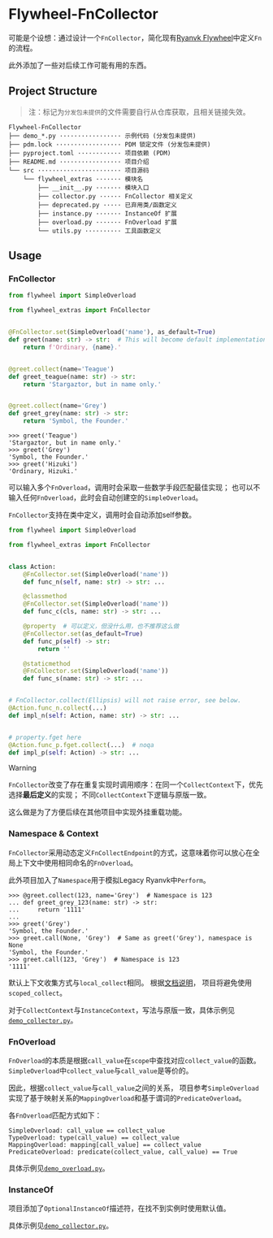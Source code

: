 # Flywheel-FnCollector

可能是个设想：通过设计一个`FnCollector`，简化现有[Ryanvk Flywheel](https://github.com/GreyElaina/RvFlywheel)中定义`Fn`的流程。

此外添加了一些对后续工作可能有用的东西。

## Project Structure

> 注：标记为`分发包未提供`的文件需要自行从仓库获取，且相关链接失效。

```text
Flywheel-FnCollector
├── demo_*.py ················· 示例代码 (分发包未提供)
├── pdm.lock ·················· PDM 锁定文件 (分发包未提供)
├── pyproject.toml ············ 项目依赖 (PDM)
├── README.md ················· 项目介绍
└── src ······················· 项目源码
    └── flywheel_extras ······· 模块名
        ├── __init__.py ······· 模块入口
        ├── collector.py ······ FnCollector 相关定义
        ├── deprecated.py ····· 已弃用类/函数定义
        ├── instance.py ······· InstanceOf 扩展
        ├── overload.py ······· FnOverload 扩展
        └── utils.py ·········· 工具函数定义
```

## Usage

### FnCollector

```python
from flywheel import SimpleOverload

from flywheel_extras import FnCollector


@FnCollector.set(SimpleOverload('name'), as_default=True)
def greet(name: str) -> str:  # This will become default implementation
    return f'Ordinary, {name}.'


@greet.collect(name='Teague')
def greet_teague(name: str) -> str:
    return 'Stargaztor, but in name only.'


@greet.collect(name='Grey')
def greet_grey(name: str) -> str:
    return 'Symbol, the Founder.'
```

```pycon
>>> greet('Teague')
'Stargaztor, but in name only.'
>>> greet('Grey')
'Symbol, the Founder.'
>>> greet('Hizuki')
'Ordinary, Hizuki.'
```

可以输入多个`FnOverload`，调用时会采取一些数学手段匹配最佳实现；
也可以不输入任何`FnOverload`，此时会自动创建空的`SimpleOverload`。

`FnCollector`支持在类中定义，调用时会自动添加self参数。

```python
from flywheel import SimpleOverload

from flywheel_extras import FnCollector


class Action:
    @FnCollector.set(SimpleOverload('name'))
    def func_n(self, name: str) -> str: ...

    @classmethod
    @FnCollector.set(SimpleOverload('name'))
    def func_c(cls, name: str) -> str: ...

    @property  # 可以定义，但没什么用，也不推荐这么做
    @FnCollector.set(as_default=True)
    def func_p(self) -> str:
        return ''

    @staticmethod
    @FnCollector.set(SimpleOverload('name'))
    def func_s(name: str) -> str: ...


# FnCollector.collect(Ellipsis) will not raise error, see below.
@Action.func_n.collect(...)
def impl_n(self: Action, name: str) -> str: ...


# property.fget here
@Action.func_p.fget.collect(...)  # noqa
def impl_p(self: Action) -> str: ...
```

> [!WARNING]
>
> `FnCollector`改变了存在重复实现时调用顺序：在同一个`CollectContext`下，优先选择**最后定义**的实现；
> 不同`CollectContext`下逻辑与原版一致。
>
> 这么做是为了方便后续在其他项目中实现外挂重载功能。

### Namespace & Context

`FnCollector`采用动态定义`FnCollectEndpoint`的方式，这意味着你可以放心在全局上下文中使用相同命名的`FnOverload`。

此外项目加入了`Namespace`用于模拟Legacy Ryanvk中`Perform`。

```pycon
>>> @greet.collect(123, name='Grey')  # Namespace is 123
... def greet_grey_123(name: str) -> str:
...     return '1111'
... 
>>> greet('Grey')
'Symbol, the Founder.'
>>> greet.call(None, 'Grey')  # Same as greet('Grey'), namespace is None
'Symbol, the Founder.'
>>> greet.call(123, 'Grey')  # Namespace is 123
'1111'
```

默认上下文收集方式与`local_collect`相同。
根据[文档说明](https://github.com/GreyElaina/RvFlywheel/blob/main/README.zh.md#scoped_collect)，
项目将避免使用`scoped_collect`。

对于`CollectContext`与`InstanceContext`，写法与原版一致，具体示例见[`demo_collector.py`](demo_collector.py)。

### FnOverload

`FnOverload`的本质是根据`call_value`在`scope`中查找对应`collect_value`的函数。
`SimpleOverload`中`collect_value`与`call_value`是等价的。

因此，根据`collect_value`与`call_value`之间的关系，
项目参考`SimpleOverload`实现了基于映射关系的`MappingOverload`和基于谓词的`PredicateOverload`。

各`FnOverload`匹配方式如下：

```text
SimpleOverload: call_value == collect_value
TypeOverload: type(call_value) == collect_value
MappingOverload: mapping[call_value] == collect_value
PredicateOverload: predicate(collect_value, call_value) == True
```

具体示例见[`demo_overload.py`](demo_overload.py)。

### InstanceOf

项目添加了`OptionalInstanceOf`描述符，在找不到实例时使用默认值。

具体示例见[`demo_collector.py`](demo_collector.py)。
